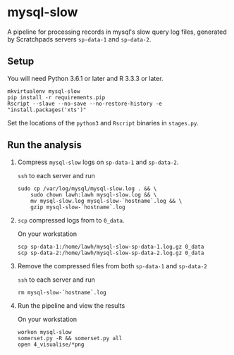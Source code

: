 # mysql-slow

A pipeline for processing records in mysql's slow query log files, generated
by Scratchpads servers `sp-data-1` and `sp-data-2`.

## Setup

You will need Python 3.6.1 or later and R 3.3.3 or later.

```
mkvirtualenv mysql-slow
pip install -r requirements.pip
Rscript --slave --no-save --no-restore-history -e "install.packages('xts')"
```

Set the locations of the `python3` and `Rscript` binaries in `stages.py`.

## Run the analysis

1. Compress `mysql-slow` logs on `sp-data-1` and `sp-data-2`.

    `ssh` to each server and run

    ```
    sudo cp /var/log/mysql/mysql-slow.log . && \
        sudo chown lawh:lawh mysql-slow.log && \
        mv mysql-slow.log mysql-slow-`hostname`.log && \
        gzip mysql-slow-`hostname`.log
    ```

2. `scp` compressed logs from to `0_data`.

    On your workstation

    ```
    scp sp-data-1:/home/lawh/mysql-slow-sp-data-1.log.gz 0_data
    scp sp-data-2:/home/lawh/mysql-slow-sp-data-2.log.gz 0_data
    ```

3. Remove the compressed files from both `sp-data-1` and `sp-data-2`

    `ssh` to each server and run

    ```
    rm mysql-slow-`hostname`.log
    ```

4. Run the pipeline and view the results

    On your workstation

    ```
    workon mysql-slow
    somerset.py -R && somerset.py all
    open 4_visualise/*png
    ```
